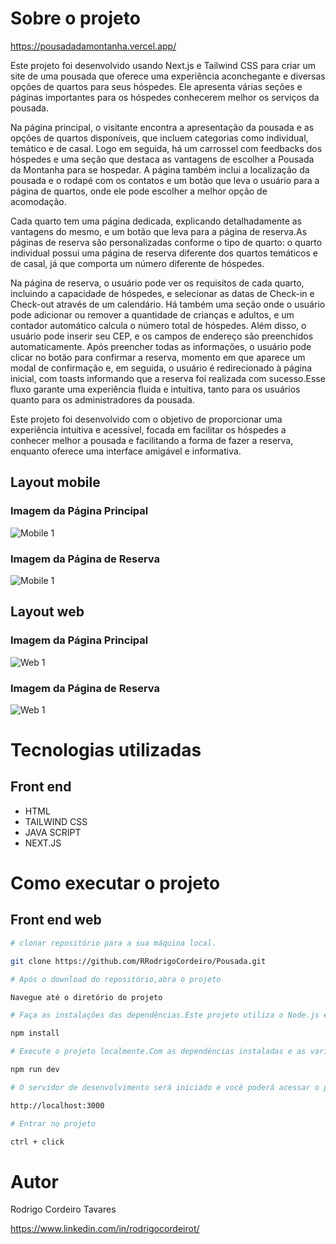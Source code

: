 
# Sobre o projeto

https://pousadadamontanha.vercel.app/

Este projeto foi desenvolvido usando Next.js e Tailwind CSS para criar um site de uma pousada que oferece uma experiência aconchegante e diversas opções de quartos para seus hóspedes. Ele apresenta várias seções e páginas importantes para os hóspedes conhecerem melhor os serviços da pousada.

Na página principal, o visitante encontra a apresentação da pousada e as opções de quartos disponíveis, que incluem categorias como individual, temático e de casal. Logo em seguida, há um carrossel com feedbacks dos hóspedes e uma seção que destaca as vantagens de escolher a Pousada da Montanha para se hospedar. A página também inclui a localização da pousada e o rodapé com os contatos e um botão que leva o usuário para a página de quartos, onde ele pode escolher a melhor opção de acomodação.

Cada quarto tem uma página dedicada, explicando detalhadamente as vantagens do mesmo, e um botão que leva para a página de reserva.As páginas de reserva são personalizadas conforme o tipo de quarto: o quarto individual possui uma página de reserva diferente dos quartos temáticos e de casal, já que comporta um número diferente de hóspedes. 

Na página de reserva, o usuário pode ver os requisitos de cada quarto, incluindo a capacidade de hóspedes, e selecionar as datas de Check-in e Check-out através de um calendário. Há também uma seção onde o usuário pode adicionar ou remover a quantidade de crianças e adultos, e um contador automático calcula o número total de hóspedes. Além disso, o usuário pode inserir seu CEP, e os campos de endereço são preenchidos automaticamente. Após preencher todas as informações, o usuário pode clicar no botão para confirmar a reserva, momento em que aparece um modal de confirmação e, em seguida, o usuário é redirecionado à página inicial, com toasts informando que a reserva foi realizada com sucesso.Esse fluxo garante uma experiência fluida e intuitiva, tanto para os usuários quanto para os administradores da pousada.


Este projeto foi desenvolvido com o objetivo de proporcionar uma experiência intuitiva e acessível, focada em facilitar os hóspedes a conhecer melhor a pousada e facilitando a forma de fazer a reserva, enquanto oferece uma interface amigável e  informativa.

## Layout mobile
### Imagem da Página Principal  

![Mobile 1](public/image/PaginaPrincipalMobile.png)

###  Imagem da Página de Reserva

![Mobile 1](public/image/PaginaReservaMobile.png) 


## Layout web
### Imagem da Página Principal 

![Web 1](public/image/PaginaPrincipal.png)

###  Imagem da Página de Reserva


![Web 1](public/image/paginaReserva.png)



# Tecnologias utilizadas

## Front end
- HTML 
- TAILWIND CSS
- JAVA SCRIPT
- NEXT.JS


# Como executar o projeto


## Front end web

```bash
# clonar repositório para a sua máquina local.

git clone https://github.com/RRodrigoCordeiro/Pousada.git

# Após o download do repositório,abra o projeto

Navegue até o diretório do projeto

# Faça as instalações das dependências.Este projeto utiliza o Node.js e o npm (ou yarn) para gerenciar as dependências é necessário instalar as dependências necessárias para que o projeto funcione corretamente.

npm install

# Execute o projeto localmente.Com as dependências instaladas e as variáveis de ambiente configuradas, você já pode rodar o projeto localmente.

npm run dev

# O servidor de desenvolvimento será iniciado e você poderá acessar o projeto.

http://localhost:3000

# Entrar no projeto

ctrl + click


```

# Autor

Rodrigo Cordeiro Tavares

https://www.linkedin.com/in/rodrigocordeirot/

